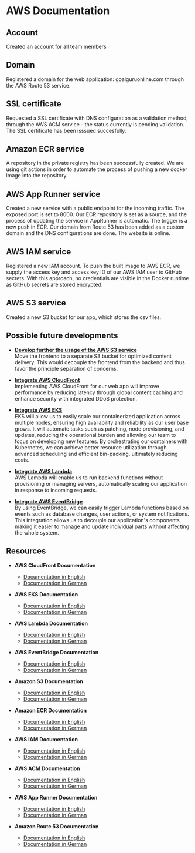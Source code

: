 # AWS Documentation
## Account
Created an account for all team members

## Domain
Registered a domain for the web application: goalguruonline.com through the AWS Route 53 service. 

## SSL certificate
Requested a SSL certificate with DNS configuration as a validation method, through the AWS ACM service - the status currently is pending validation. 
The SSL certificate has been isssued succesfully. 

## Amazon ECR service 
A repository in the private registry has been successfully created. 
We are using git actions in order to automate the process of pushing a new docker image into the repository. 

## AWS App Runner service
Created a new service with a public endpoint for the incoming traffic. 
The exposed port is set to 8000.
Our ECR repository is set as a source, and the process of updating the service in AppRunner is automatic. 
The trigger is a new push in ECR. 
Our domain from Route 53 has been added as a custom domain and the DNS configurations are done. The website is online. 

## AWS IAM service
Registered a new IAM account.
To push the built image to AWS ECR, we supply the access key and access key ID of our AWS IAM user to GitHub secrets. With this approach, no credentials are visible in the Docker runtime as GitHub secrets are stored encrypted.

## AWS S3 service
Created a new S3 bucket for our app, which stores the csv files. 


## Possible future developments
* **<u>Develop further the usage of the AWS S3 service</u>**  
Move the frontend to a separate S3 bucket for optimized
content delivery. This would decouple the frontend from
the backend and thus favor the principle separation of
concerns.
* **<u>Integrate AWS CloudFront</u>**  
Implementing  AWS CloudFront for our web app will improve performance by reducing latency through global content caching and enhance security with integrated DDoS protection.

* **<u>Integrate AWS EKS</u>**  
EKS will allow us to easily scale our containerized application across multiple nodes, ensuring high availability and reliability as our user base grows. It will automate tasks such as patching, node provisioning, and updates, reducing the operational burden and allowing our team to focus on developing new features. By orchestrating our containers with Kubernetes, we can achieve better resource utilization through advanced scheduling and efficient bin-packing, ultimately reducing costs. 

* **<u>Integrate AWS Lambda</u>**    
AWS Lambda will enable us to run backend functions without provisioning or managing servers, automatically scaling our application in response to incoming requests.

* **<u>Integrate AWS EventBridge</u>**   
By using EventBridge, we can easily trigger Lambda functions based on events such as database changes, user actions, or system notifications. This integration allows us to decouple our application's components, making it easier to manage and update individual parts without affecting the whole system.

## Resources

* **AWS CloudFront Documentation**
  * [Documentation in English](https://docs.aws.amazon.com/AmazonCloudFront/latest/DeveloperGuide/Introduction.html)
  * [Documentation in German](https://docs.aws.amazon.com/de_de/AmazonCloudFront/latest/DeveloperGuide/Introduction.html)

* **AWS EKS Documentation**
  * [Documentation in English](https://docs.aws.amazon.com/eks/latest/userguide/what-is-eks.html)
  * [Documentation in German](https://docs.aws.amazon.com/de_de/eks/latest/userguide/what-is-eks.html)

* **AWS Lambda Documentation**
  * [Documentation in English](https://docs.aws.amazon.com/lambda/latest/dg/welcome.html)
  * [Documentation in German](https://docs.aws.amazon.com/de_de/lambda/latest/dg/welcome.html)

* **AWS EventBridge Documentation**
  * [Documentation in English](https://docs.aws.amazon.com/eventbridge/latest/userguide/what-is-amazon-eventbridge.html)
  * [Documentation in German](https://docs.aws.amazon.com/de_de/eventbridge/latest/userguide/what-is-amazon-eventbridge.html)

* **Amazon S3 Documentation**
  * [Documentation in English](https://docs.aws.amazon.com/s3/index.html)
  * [Documentation in German](https://docs.aws.amazon.com/de_de/s3/index.html)

* **Amazon ECR Documentation**
  * [Documentation in English](https://docs.aws.amazon.com/AmazonECR/latest/userguide/what-is-ecr.html)
  * [Documentation in German](https://docs.aws.amazon.com/de_de/AmazonECR/latest/userguide/what-is-ecr.html)

* **AWS IAM Documentation**
  * [Documentation in English](https://docs.aws.amazon.com/IAM/latest/UserGuide/introduction.html)
  * [Documentation in German](https://docs.aws.amazon.com/de_de/IAM/latest/UserGuide/introduction.html)

* **AWS ACM Documentation**
  * [Documentation in English](https://docs.aws.amazon.com/acm/latest/userguide/acm-overview.html)
  * [Documentation in German](https://docs.aws.amazon.com/de_de/acm/latest/userguide/acm-overview.html)

* **AWS App Runner Documentation**
  * [Documentation in English](https://docs.aws.amazon.com/apprunner/latest/dg/what-is-apprunner.html)
  * [Documentation in German](https://docs.aws.amazon.com/de_de/apprunner/latest/dg/what-is-apprunner.html)

* **Amazon Route 53 Documentation**
  * [Documentation in English](https://docs.aws.amazon.com/Route53/latest/DeveloperGuide/Welcome.html)
  * [Documentation in German](https://docs.aws.amazon.com/de_de/Route53/latest/DeveloperGuide/Welcome.html)




